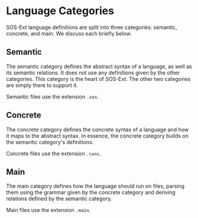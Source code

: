 # Language Categories
SOS-Ext language definitions are split into three categories:
semantic, concrete, and main.  We discuss each briefly below.


## Semantic
The semantic category defines the abstract syntax of a language, as
well as its semantic relations.  It does not use any definitions given
by the other categories.  This category is the heart of SOS-Ext.  The
other two categories are simply there to support it.

Semantic files use the extension `.sos`.


## Concrete
The concrete category defines the concrete syntax of a language and
how it maps to the abstract syntax.  In essence, the concrete category
builds on the semantic category's definitions.

Concrete files use the extension `.conc`.


## Main
The main category defines how the language should run on files,
parsing them using the grammar given by the concrete category and
deriving relations defined by the semantic category.

Main files use the extension `.main`.
